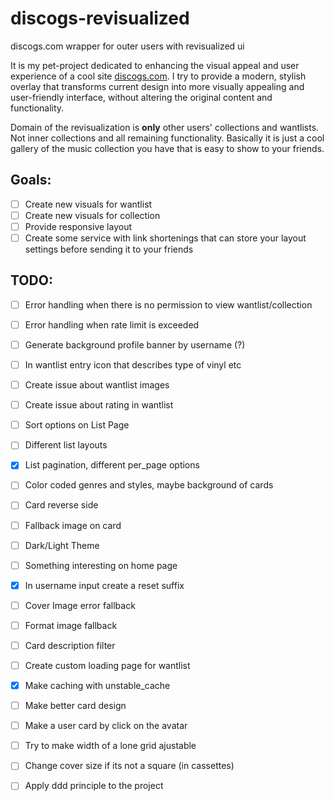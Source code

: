 # discogs-revisualized
discogs.com wrapper for outer users with revisualized ui

It is my pet-project dedicated to enhancing the visual appeal and user experience of a cool site [discogs.com](https://www.discogs.com/). I try to provide a modern, stylish overlay that transforms current design into more visually appealing and user-friendly interface, without altering the original content and functionality.

Domain of the revisualization is __only__ other users' collections and wantlists. Not inner collections and all remaining functionality. Basically it is just a cool gallery of the music collection you have that is easy to show to your friends.

## Goals:
- [ ] Create new visuals for wantlist
- [ ] Create new visuals for collection
- [ ] Provide responsive layout
- [ ] Create some service with link shortenings that can store your layout settings before sending it to your friends

## TODO:
- [ ] Error handling when there is no permission to view wantlist/collection
- [ ] Error handling when rate limit is exceeded
- [ ] Generate background profile banner by username (?)
- [ ] In wantlist entry icon that describes type of vinyl etc
- [ ] Create issue about wantlist images
- [ ] Create issue about rating in wantlist
- [ ] Sort options on List Page
- [ ] Different list layouts
- [x] List pagination, different per_page options
- [ ] Color coded genres and styles, maybe background of cards
- [ ] Card reverse side
- [ ] Fallback image on card
- [ ] Dark/Light Theme
- [ ] Something interesting on home page
- [x] In username input create a reset suffix
- [ ] Cover Image error fallback
- [ ] Format image fallback
- [ ] Card description filter
- [ ] Create custom loading page for wantlist
- [x] Make caching with unstable_cache
- [ ] Make better card design
- [ ] Make a user card by click on the avatar
- [ ] Try to make width of a lone grid ajustable
- [ ] Change cover size if its not a square (in cassettes)
- [ ] Apply ddd principle to the project

